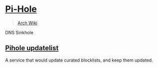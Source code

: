 # [Pi-Hole](https://pi-hole.net/)

> [Arch Wiki](https://wiki.archlinux.org/title/Pi-hole)

DNS Sinkhole

## [Pihole updatelist](https://github.com/jacklul/pihole-updatelists)

A service that would update curated blocklists, and keep them updated.
